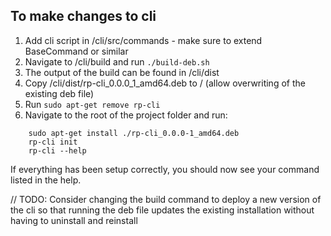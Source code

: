 ## To make changes to cli
1. Add cli script in /cli/src/commands - make sure to extend BaseCommand or similar
2. Navigate to /cli/build and run `./build-deb.sh`
3. The output of the build can be found in /cli/dist
4. Copy /cli/dist/rp-cli_0.0.0_1_amd64.deb to / (allow overwriting of the existing deb file)
5. Run `sudo apt-get remove rp-cli`
6. Navigate to the root of the project folder and run: 

```
    sudo apt-get install ./rp-cli_0.0.0-1_amd64.deb
    rp-cli init
    rp-cli --help
```

If everything has been setup correctly, you should now see your command listed in the help.

// TODO: Consider changing the build command to deploy a new version of the cli so that running the deb file updates the existing installation without having to uninstall and reinstall
